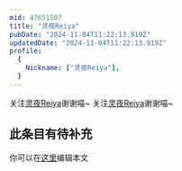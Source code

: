 ```yaml
---
mid: 47651507
title: "灵夜Reiya"
pubDate: "2024-11-04T11:22:13.919Z"
updatedDate: "2024-11-04T11:22:13.919Z"
profile:
  {
    Nickname: ["灵夜Reiya"],
  }
---
```


关注[灵夜Reiya](https://space.bilibili.com/47651507)谢谢喵~ 关注[灵夜Reiya](https://space.bilibili.com/47651507)谢谢喵~

## 此条目有待补充
你可以在[这里](https://github.com/Yuhanawa/VTuber.ICU-Content/edit/master/v/灵夜Reiya/index.md)编辑本文
